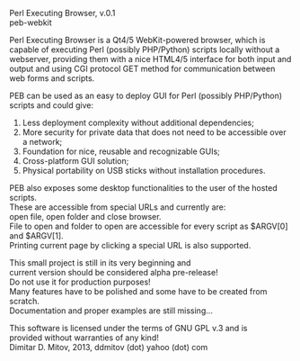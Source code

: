 
Perl Executing Browser, v.0.1  
peb-webkit  

Perl Executing Browser is a Qt4/5 WebKit-powered browser,
which is capable of executing Perl (possibly PHP/Python) scripts locally without a webserver,
providing them with a nice HTML4/5 interface for both input and output and
using CGI protocol GET method for communication between web forms and scripts.  

PEB can be used as an easy to deploy GUI for Perl (possibly PHP/Python) scripts and could give:  
1. Less deployment complexity without additional dependencies;  
2. More security for private data that does not need to be accessible over a network;  
3. Foundation for nice, reusable and recognizable GUIs;  
4. Cross-platform GUI solution;  
5. Physical portability on USB sticks without installation procedures.  

PEB also exposes some desktop functionalities to the user of the hosted scripts.  
These are accessible from special URLs and currently are:  
open file, open folder and close browser.  
File to open and folder to open are accessible for every script as $ARGV[0] and $ARGV[1].  
Printing current page by clicking a special URL is also supported.  

This small project is still in its very beginning and  
current version should be considered alpha pre-release!  
Do not use it for production purposes!  
Many features have to be polished and some have to be created from scratch.  
Documentation and proper examples are still missing...  

This software is licensed under the terms of GNU GPL v.3 and is  
provided without warranties of any kind!  
Dimitar D. Mitov, 2013, ddmitov (dot) yahoo (dot) com  
  
